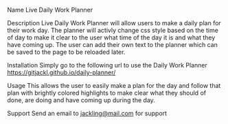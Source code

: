 Name
Live Daily Work Planner 

Description
Live Daily Work Planner will allow users to make a daily plan for their work day. The planner will activly change css style based on the time of day to make it clear to the user what time of the day it is and what they have coming up. The user can add their own text to the planner which can be saved to the page to be reloaded later.

Installation
Simply go to the following url to use the Daily Work Planner https://gitjackl.github.io/daily-planner/

Usage
This allows the user to easily make a plan for the day and follow that plan with brightly colored highlights to make clear what they should of done, are doing and have coming up during the day.

Support
Send an email to jackling@mail.com for support

